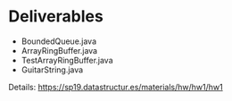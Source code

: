 # Deliverables

- BoundedQueue.java
- ArrayRingBuffer.java
- TestArrayRingBuffer.java
- GuitarString.java

Details: https://sp19.datastructur.es/materials/hw/hw1/hw1
